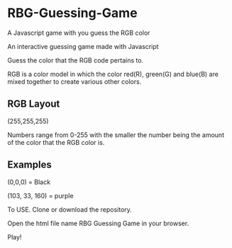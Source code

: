 # RBG-Guessing-Game
A Javascript game with you guess the RGB color

An interactive guessing game made with Javascript

Guess the color that the RGB code pertains to.


RGB is a color model in which the color red(R), green(G) and blue(B) are mixed together to create various other colors.

## RGB Layout
(255,255,255)

Numbers range from 0-255 with the smaller the number being the amount of the color that the RGB color is.

## Examples

(0,0,0) = Black

(103, 33, 160) = purple

To USE.
Clone or download the repository.

Open the html file name RBG Guessing Game in your browser.

Play!


